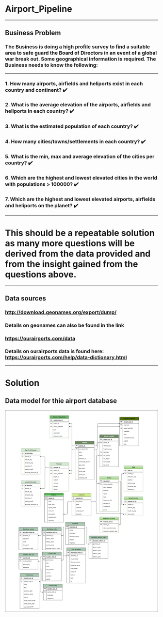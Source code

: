# Airport_Pipeline
-------
## Business Problem


### The Business is doing a high profile survey to find a suitable area to safe guard the Board of Directors in an event of a global war break out. Some geographical information is required. The Business needs to know the following:
-------

### 1. How many airports, airfields and heliports exist in each country and continent?  :heavy_check_mark:
### 2. What is the average elevation of the airports, airfields and heliports in each country? :heavy_check_mark:
### 3. What is the estimated population of each country? :heavy_check_mark:
### 4. How many cities/towns/settlements in each country? :heavy_check_mark:
### 5. What is the min, max and average elevation of the cities per country? :heavy_check_mark:
### 6. Which are the highest and lowest elevated cities in the world with populations > 100000? :heavy_check_mark:
### 7. Which are the highest and lowest elevated airports, airfields and heliports on the planet? :heavy_check_mark:

-------
# This should be a repeatable solution as many more questions will be derived from the data provided and from the insight gained from the questions above.

-------
## Data sources
### http://download.geonames.org/export/dump/
### Details on geonames can also be found in the link
### https://ourairports.com/data
### Details on ourairports data is found here: https://ourairports.com/help/data-dictionary.html


-------
# Solution 

## Data model for thie airport database
![alt text](https://github.com/George-Michael-Dagogo/Airport_Pipeline/blob/main/airpot_database_model.jpg)
